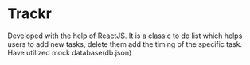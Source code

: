 # Trackr

Developed with the help of ReactJS. 
It is a classic to do list which helps users to add new tasks, delete them add the timing of the specific task. 
Have utilized mock database(db.json)
